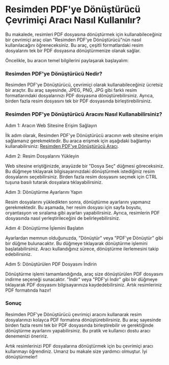 Resimden PDF'ye Dönüştürücü Çevrimiçi Aracı Nasıl Kullanılır?
=============================================================

Bu makalede, resimleri PDF dosyasına dönüştürmek için kullanabileceğiniz bir çevrimiçi araç olan "Resimden PDF'ye Dönüştürücü"nün nasıl kullanılacağını öğreneceksiniz. Bu araç, çeşitli formatlardaki resim dosyalarını tek bir PDF dosyasına dönüştürmenize olanak sağlar.

Öncelikle, bu aracın temel bilgilerini paylaşarak başlayalım:

### Resimden PDF'ye Dönüştürücü Nedir?

Resimden PDF'ye Dönüştürücü, çevrimiçi olarak kullanabileceğiniz ücretsiz bir araçtır. Bu araç sayesinde, JPEG, PNG, JPG gibi farklı resim formatlarındaki dosyalarınızı PDF dosyasına dönüştürebilirsiniz. Ayrıca, birden fazla resim dosyasını tek bir PDF dosyasında birleştirebilirsiniz.

### Resimden PDF'ye Dönüştürücü Aracını Nasıl Kullanabilirsiniz?

Adım 1: Aracın Web Sitesine Erişim Sağlayın

İlk adım olarak, Resimden PDF'ye Dönüştürücü aracının web sitesine erişim sağlamanız gerekmektedir. Bu araca erişmek için aşağıdaki bağlantıyı kullanabilirsiniz: [Resimden PDF'ye Dönüştürücü Aracı](https://www.onlinecalculatorsfree.com/tr/tools/image-to-pdf.html).

Adım 2: Resim Dosyalarını Yükleyin

Web sitesine eriştiğinizde, arayüzde bir "Dosya Seç" düğmesi göreceksiniz. Bu düğmeye tıklayarak bilgisayarınızdaki dönüştürmek istediğiniz resim dosyalarını seçebilirsiniz. Birden fazla resim dosyasını seçmek için CTRL tuşuna basılı tutarak dosyalara tıklayabilirsiniz.

Adım 3: Dönüştürme Ayarlarını Yapın

Resim dosyalarını yükledikten sonra, dönüştürme ayarlarını yapmanız gerekmektedir. Bu aşamada, her resim dosyası için sayfa boyutu, oryantasyon ve sıralama gibi ayarları yapabilirsiniz. Ayrıca, resimlerin PDF dosyasında nasıl yerleştirileceğini de belirleyebilirsiniz.

Adım 4: Dönüştürme İşlemini Başlatın

Ayarlardan memnun olduğunuzda, "Dönüştür" veya "PDF'ye Dönüştür" gibi bir düğme bulunacaktır. Bu düğmeye tıklayarak dönüştürme işlemini başlatabilirsiniz. Aracı kullandığınız sürece, dönüştürme ilerlemesini takip edebilirsiniz.

Adım 5: Dönüştürülen PDF Dosyasını İndirin

Dönüştürme işlemi tamamlandığında, araç size dönüştürülen PDF dosyasını indirme seçeneği sunacaktır. "İndir" veya "PDF'yi İndir" gibi bir düğmeye tıklayarak PDF dosyasını bilgisayarınıza kaydedebilirsiniz. Artık resimleriniz PDF formatında hazır!

### Sonuç

Resimden PDF'ye Dönüştürücü çevrimiçi aracını kullanarak resim dosyalarınızı kolayca PDF formatına dönüştürebilirsiniz. Bu araç sayesinde birden fazla resmi tek bir PDF dosyasında birleştirebilir ve gerektiğinde dönüştürme ayarlarını yapabilirsiniz. Bu pratik ve kullanıcı dostu aracı denemenizi öneririz.

Artık resimlerinizi PDF dosyalarına dönüştürmek için bu çevrimiçi aracı kullanmayı öğrendiniz. Umarız bu makale size yardımcı olmuştur. İyi dönüştürmeler!